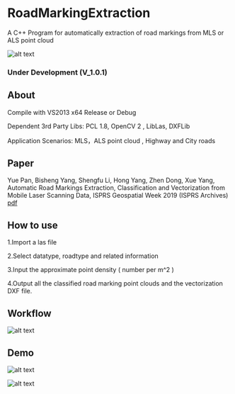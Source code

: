 # RoadMarkingExtraction
A C++ Program for automatically extraction of road markings from MLS or ALS point cloud

![alt text](demo/MLS_demo.gif)

### Under Development (V_1.0.1)

## About
Compile with VS2013 x64 Release or Debug

Dependent 3rd Party Libs:  PCL 1.8, OpenCV 2 , LibLas, DXFLib

Application Scenarios: MLS，ALS point cloud , Highway and City roads

## Paper
Yue Pan, Bisheng Yang, Shengfu Li, Hong Yang, Zhen Dong, Xue Yang, Automatic Road Markings Extraction, Classification and Vectorization from Mobile Laser Scanning Data, ISPRS Geospatial Week 2019 (ISPRS Archives) [pdf](https://www.int-arch-photogramm-remote-sens-spatial-inf-sci.net/XLII-2-W13/1089/2019/)

## How to use
1.Import a las file

2.Select datatype, roadtype and related information

3.Input the approximate point density ( number per m^2 )

4.Output all the classified road marking point clouds and the vectorization DXF file.

## Workflow
 ![alt text](demo/Fig1.jpg)

## Demo
 ![alt text](demo/Fig2.jpg)
 
 ![alt text](demo/Fig3.jpg)
 
